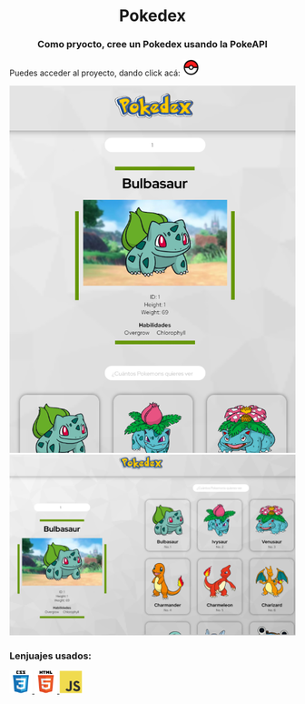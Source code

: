 <h1 align="center">Pokedex</h1>
<h3 align="center">Como pryocto, cree un Pokedex usando la PokeAPI</h3>
<p>Puedes acceder al proyecto, dando click acá: <a href="https://jsebasmorales.github.io/pokedex/"><img src="./assets/favicon.ico" width="30" ></a></p>
<img src="./assets/screen1.png" alt="Imagen pokedex" width="auto" />
<img src="./assets/screen2.png" alt="Imagen pokedex" width="auto" />

<h3 align="left">Lenjuajes usados:</h3>
<p align="left"> <a href="https://www.w3schools.com/css/" target="_blank" rel="noreferrer"> <img src="https://raw.githubusercontent.com/devicons/devicon/master/icons/css3/css3-original-wordmark.svg" alt="css3" width="40" height="40"/> </a> <a href="https://www.w3.org/html/" target="_blank" rel="noreferrer"> <img src="https://raw.githubusercontent.com/devicons/devicon/master/icons/html5/html5-original-wordmark.svg" alt="html5" width="40" height="40"/> <a href="https://developer.mozilla.org/en-US/docs/Web/JavaScript" target="_blank" rel="noreferrer"> <img src="https://raw.githubusercontent.com/devicons/devicon/master/icons/javascript/javascript-original.svg" alt="javascript" width="40" height="40"/> </a>

